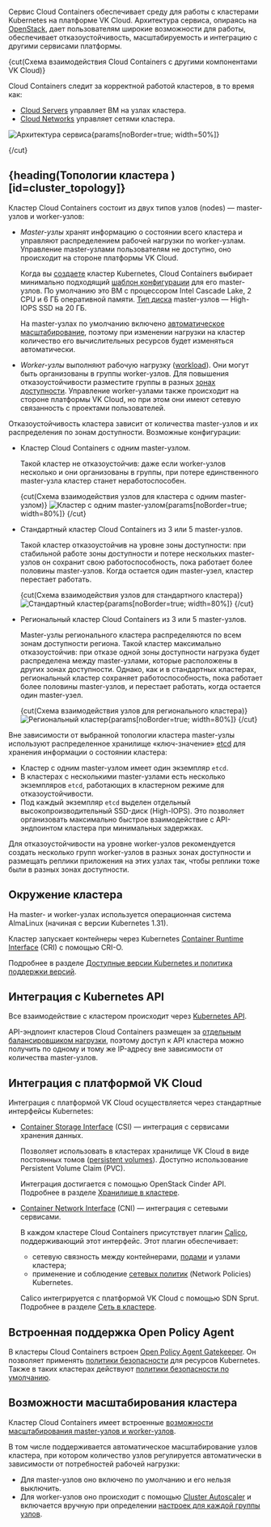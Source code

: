 Сервис Cloud Containers обеспечивает среду для работы с кластерами Kubernetes на платформе VK Cloud. Архитектура сервиса, опираясь на [OpenStack](https://www.openstack.org/), дает пользователям широкие возможности для работы, обеспечивает отказоустойчивость, масштабируемость и интеграцию с другими сервисами платформы.

{cut(Схема взаимодействия Cloud Containers с другими компонентами VK Cloud)}

Cloud Containers следит за корректной работой кластеров, в то время как:

- [Cloud Servers](/ru/computing/iaas) управляет ВМ на узлах кластера.
- [Cloud Networks](/ru/networks/vnet) управляет сетями кластера.

![Архитектура сервиса](/ru/kubernetes/k8s/assets/k8s_arch.png){params[noBorder=true; width=50%]}

{/cut}

## {heading(Топологии кластера )[id=cluster_topology]}

Кластер Cloud Containers состоит из двух типов узлов (nodes) — master-узлов и worker-узлов:

- _Master-узлы_ хранят информацию о состоянии всего кластера и управляют распределением рабочей нагрузки по worker-узлам. Управление master-узлами пользователям не доступно, оно происходит на стороне платформы VK Cloud.

   Когда вы [создаете](/ru/kubernetes/k8s/instructions/create-cluster) кластер Kubernetes, Cloud Containers выбирает минимально подходящий [шаблон конфигурации](/ru/computing/iaas/concepts/vm/flavor) для его master-узлов. По умолчанию это ВМ с процессором Intel Cascade Lake, 2 CPU и 6 ГБ оперативной памяти. [Тип диска](/ru/kubernetes/k8s/concepts/storage#supported_storage_types) master-узлов — High-IOPS SSD на 20 ГБ. 
   
   На master-узлах по умолчанию включено [автоматическое масштабирование](/ru/kubernetes/k8s/concepts/scale#tipy_masshtabirovaniya), поэтому при изменении нагрузки на кластер количество его вычислительных ресурсов будет изменяться автоматически.

- _Worker-узлы_ выполняют рабочую нагрузку ([workload](https://kubernetes.io/docs/concepts/workloads/)). Они могут быть организованы в группы worker-узлов. Для повышения отказоустойчивости разместите группы в разных [зонах доступности](/ru/start/concepts/architecture#az). Управление worker-узлами также происходит на стороне платформы VK Cloud, но при этом они имеют сетевую связанность с проектами пользователей. 

Отказоустойчивость кластера зависит от количества master-узлов и их распределения по зонам доступности. Возможные конфигурации:

- Кластер Cloud Containers с одним master-узлом.

  Такой кластер не отказоустойчив: даже если worker-узлов несколько и они организованы в группы, при потере единственного master-узла кластер станет неработоспособен.

   {cut(Схема взаимодействия узлов для кластера с одним master-узлом)}
   ![Кластер с одним master-узлом](/ru/kubernetes/k8s/assets/cluster_types_1.png){params[noBorder=true; width=80%]}
   {/cut}

- Стандартный кластер Cloud Containers из 3 или 5 master-узлов.

  Такой кластер отказоустойчив на уровне зоны доступности: при стабильной работе зоны доступности и потере нескольких master-узлов он сохранит свою работоспособность, пока работает более половины master-узлов. Когда остается один master-узел, кластер перестает работать. 

  {cut(Схема взаимодействия узлов для стандартного кластера)}  
  ![Стандартный кластер](/ru/kubernetes/k8s/assets/cluster_types_2.png){params[noBorder=true; width=80%]}
  {/cut}

- Региональный кластер Cloud Containers из 3 или 5 master-узлов.

  Master-узлы регионального кластера распределяются по всем зонам доступности региона. Такой кластер максимально отказоустойчив: при отказе одной зоны доступности нагрузка будет распределена между master-узлами, которые расположены в других зонах доступности. Однако, как и в стандартных кластерах, региональный кластер сохраняет работоспособность, пока работает более половины master-узлов, и перестает работать, когда остается один master-узел.

  {cut(Схема взаимодействия узлов для регионального кластера)}
  ![Региональный кластер](/ru/kubernetes/k8s/assets/cluster_types_3.png){params[noBorder=true; width=80%]}
  {/cut}

Вне зависимости от выбранной топологии кластера master-узлы используют распределенное хранилище «ключ-значение» [etcd](https://etcd.io/) для хранения информации о состоянии кластера:

- Кластер с одним master-узлом имеет один экземпляр `etcd`.
- В кластерах с несколькими master-узлами есть несколько экземпляров `etcd`, работающих в кластерном режиме для отказоустойчивости.
- Под каждый экземпляр `etcd` выделен отдельный высокопроизводительный SSD-диск (High-IOPS). Это позволяет организовать максимально быстрое взаимодействие с API-эндпоинтом кластера при минимальных задержках.

Для отказоустойчивости на уровне worker-узлов рекомендуется создать несколько групп worker-узлов в разных зонах доступности и размещать реплики приложения на этих узлах так, чтобы реплики тоже были в разных зонах доступности.

## Окружение кластера

На master- и worker-узлах используется операционная система AlmaLinux (начиная с версии Kubernetes 1.31).

Кластер запускает контейнеры через Kubernetes [Container Runtime Interface](https://kubernetes.io/docs/concepts/architecture/cri/) (CRI) с помощью CRI-O.

Подробнее в разделе [Доступные версии Kubernetes и политика поддержки версий](../versions).

## Интеграция с Kubernetes API

Все взаимодействие с кластером происходит через [Kubernetes API](https://kubernetes.io/ru/docs/concepts/overview/kubernetes-api/).

API-эндпоинт кластеров Cloud Containers размещен за [отдельным балансировщиком нагрузки](../network), поэтому доступ к API кластера можно получить по одному и тому же IP-адресу вне зависимости от количества master-узлов.

## Интеграция с платформой VK Cloud

Интеграция с платформой VK Cloud осуществляется через стандартные интерфейсы Kubernetes:

- [Container Storage Interface](https://kubernetes-csi.github.io/docs/) (CSI) — интеграция с сервисами хранения данных.

  Позволяет использовать в кластерах хранилище VK Cloud в виде постоянных томов ([persistent volumes](https://kubernetes.io/docs/concepts/storage/persistent-volumes/)).
  Доступно использование Persistent Volume Claim (PVC).

  Интеграция достигается с помощью OpenStack Cinder API. Подробнее в разделе [Хранилище в кластере](../storage).

- [Container Network Interface](https://kubernetes.io/docs/concepts/extend-kubernetes/compute-storage-net/network-plugins/) (CNI) — интеграция с сетевыми сервисами.

  В каждом кластере Cloud Containers присутствует плагин [Calico](https://projectcalico.docs.tigera.io/about/about-calico), поддерживающий этот интерфейс. Этот плагин обеспечивает:

  - сетевую связность между контейнерами, [подами](../../reference/pods) и узлами кластера;
  - применение и соблюдение [сетевых политик](https://kubernetes.io/docs/concepts/services-networking/network-policies/) (Network Policies) Kubernetes.

  Calico интегрируется с платформой VK Cloud с помощью SDN Sprut. Подробнее в разделе [Сеть в кластере](../network).

## Встроенная поддержка Open Policy Agent

В кластеры Cloud Containers встроен [Open Policy Agent Gatekeeper](../../reference/gatekeeper/). Он позволяет применять [политики безопасности](../security-policies) для ресурсов Kubernetes. Также в таких кластерах действуют [политики безопасности по умолчанию](/ru/kubernetes/k8s/concepts/security-policies#default_policies).

## Возможности масштабирования кластера

Кластер Cloud Containers имеет встроенные [возможности масштабирования master-узлов и worker-узлов](../scale).

В том числе поддерживается автоматическое масштабирование узлов кластера, при котором количество узлов регулируется автоматически в зависимости от потребностей рабочей нагрузки:

- Для master-узлов оно включено по умолчанию и его нельзя выключить. 
- Для worker-узлов оно происходит с помощью [Cluster Autoscaler](/ru/kubernetes/k8s/concepts/cluster-autoscaler) и включается вручную при определении [настроек для каждой группы узлов](/ru/kubernetes/k8s/instructions/helpers/node-group-settings).
